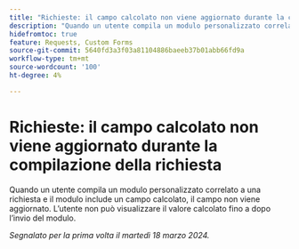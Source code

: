 ```yaml
---
title: "Richieste: il campo calcolato non viene aggiornato durante la compilazione della richiesta"
description: "Quando un utente compila un modulo personalizzato correlato a una richiesta e il modulo include un campo calcolato, il campo non viene aggiornato. L’utente non può visualizzare il valore calcolato fino a dopo l’invio del modulo."
hidefromtoc: true
feature: Requests, Custom Forms
source-git-commit: 5640fd3a3f03a81104886baeeb37b01abb66fd9a
workflow-type: tm+mt
source-wordcount: '100'
ht-degree: 4%

---
```



# Richieste: il campo calcolato non viene aggiornato durante la compilazione della richiesta

Quando un utente compila un modulo personalizzato correlato a una richiesta e il modulo include un campo calcolato, il campo non viene aggiornato. L’utente non può visualizzare il valore calcolato fino a dopo l’invio del modulo.

_Segnalato per la prima volta il martedì 18 marzo 2024._
